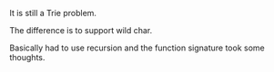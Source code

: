 It is still a Trie problem.

The difference is to support wild char.

Basically had to use recursion and the function signature took some thoughts.
